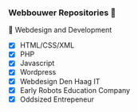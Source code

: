 ### Webbouwer Repositories 💬
🔭 Webdesign and Development
- [x] HTML/CSS/XML
- [x] PHP
- [x] Javascript
- [x] Wordpress
- [x] Webdesign Den Haag IT
- [x] Early Robots Education Company
- [x] Oddsized Entrepeneur
<!--
**webbouwer/webbouwer** is a ✨ _special_ ✨ repository because its `README.md` (this file) appears on your GitHub profile.

Here are some ideas to get you started:

- 🔭 I’m currently working on ...
- 🌱 I’m currently learning ...
- 👯 I’m looking to collaborate on ...
- 🤔 I’m looking for help with ...
- 💬 Ask me about ...
- 📫 How to reach me: ...
- 😄 Pronouns: ...
- ⚡ Fun fact: ...
-->
